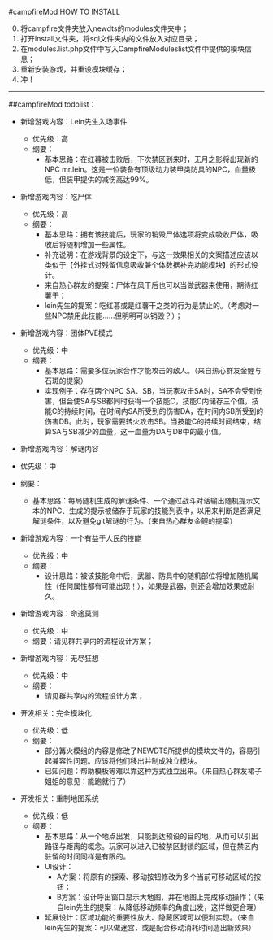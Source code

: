 #campfireMod HOW TO INSTALL

0. 将campfire文件夹放入newdts的modules文件夹中；
1. 打开Install文件夹，将sql文件夹内的文件放入对应目录；
2. 在modules.list.php文件中写入CampfireModuleslist文件中提供的模块信息；
3. 重新安装游戏，并重设模块缓存；
4. 冲！

---

##campfireMod todolist：

- 新增游戏内容：Lein先生入场事件
   - 优先级：高
   - 纲要：
     - 基本思路：在红暮被击败后，下次禁区到来时，无月之影将出现新的NPC mr.lein。这是一位装备有顶级动力装甲类防具的NPC，血量极低，但装甲提供的减伤高达99%。

- 新增游戏内容：吃尸体
   - 优先级：高
   - 纲要：
      - 基本思路：拥有该技能后，玩家的销毁尸体选项将变成吸收尸体，吸收后将随机增加一些属性。
      - 补充说明：在游戏背景的设定下，与这一效果相关的文案描述应该以类似于【外挂式对残留信息吸收兼个体数据补完功能模块】的形式设计。
      - 来自热心群友的提案：尸体在风干后也可以当做武器来使用，期待红薯干；
      - lein先生的提案：吃红暮或是红薯干之类的行为是禁止的。（考虑对一些NPC禁用此技能……但明明可以销毁？）；  

- 新增游戏内容：团体PVE模式
   - 优先级：中
   - 纲要：
      - 基本思路：需要多位玩家合作才能攻击的敌人。（来自热心群友金鲤与石斑的提案）
      - 实现例子：存在两个NPC SA、SB，当玩家攻击SA时，SA不会受到伤害，但会使SA与SB都同时获得一个技能C，技能C内储存三个值，技能C的持续时间，在时间内SA所受到的伤害DA，在时间内SB所受到的伤害DB。此时，玩家需要转火攻击SB。当技能C的持续时间结束，结算SA与SB减少的血量，这一血量为DA与DB中的最小值。

- 新增游戏内容：解谜内容
- 优先级：中
- 纲要：
   - 基本思路：每局随机生成的解谜条件、一个通过战斗对话输出随机提示文本的NPC、生成的提示被储存于玩家的技能列表中，以用来判断是否满足解谜条件，以及避免git解谜的行为。（来自热心群友金鲤的提案）

- 新增游戏内容：一个有益于人民的技能
   - 优先级：中
   - 纲要：
      - 设计思路：被该技能命中后，武器、防具中的随机部位将增加随机属性（任何属性都有可能出现！），如果是武器，则还会增加效果或耐久。

- 新增游戏内容：命途莫测
   - 优先级：中
   - 纲要：请见群共享内的流程设计方案；

- 新增游戏内容：无尽狂想
   - 优先级：中
   - 纲要：
     - 请见群共享内的流程设计方案；

- 开发相关：完全模块化
   - 优先级：低
   - 纲要：
      - 部分篝火模组的内容是修改了NEWDTS所提供的模块文件的，容易引起兼容性问题。应该将他们移出并制成独立模块。 
      - 已知问题：帮助模板等难以靠这种方式独立出来。（来自热心群友裙子姐姐的意见：能跑就行了）

- 开发相关：重制地图系统
   - 优先级：低
   - 纲要：
      - 基本思路：从一个地点出发，只能到达预设的目的地，从而可以引出路径与距离的概念。玩家可以进入已被禁区封锁的区域，但在禁区内驻留的时间同样是有限的。
      - UI设计：
         - A方案：将原有的探索、移动按钮修改为多个当前可移动区域的按钮；
         - B方案：设计呼出窗口显示大地图，并在地图上完成移动操作；（来自lein先生的提案：从降低移动频率的角度出发，这样做更合理）
      - 延展设计：区域功能的重要性放大、隐藏区域可以便利实现。（来自lein先生的提案：可以做迷宫，或是配合移动消耗时间造出新效果）

